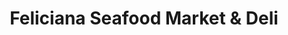 ---
title: "Feliciana Seafood Market & Deli"
url: /saint-francisville/feliciana-seafood-market-and-deli/
shop: seafood
---